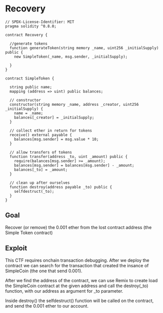 # Recovery

```
// SPDX-License-Identifier: MIT
pragma solidity ^0.8.0;

contract Recovery {

  //generate tokens
  function generateToken(string memory _name, uint256 _initialSupply) public {
    new SimpleToken(_name, msg.sender, _initialSupply);
  
  }
}

contract SimpleToken {

  string public name;
  mapping (address => uint) public balances;

  // constructor
  constructor(string memory _name, address _creator, uint256 _initialSupply) {
    name = _name;
    balances[_creator] = _initialSupply;
  }

  // collect ether in return for tokens
  receive() external payable {
    balances[msg.sender] = msg.value * 10;
  }

  // allow transfers of tokens
  function transfer(address _to, uint _amount) public { 
    require(balances[msg.sender] >= _amount);
    balances[msg.sender] = balances[msg.sender] - _amount;
    balances[_to] = _amount;
  }

  // clean up after ourselves
  function destroy(address payable _to) public {
    selfdestruct(_to);
  }
}
```

## Goal

Recover (or remove) the 0.001 ether from the lost contract address (the Simple Token contract)

## Exploit

This CTF requires onchain transaction debugging.
After we deploy the contract we can search for the transaction that created the insance of SimpleCoin (the one that send 0.001).

After we find the address of the contract, we can use Remix to create load the SimpleCoin contract at the given address and call the destroy(_to) function, with our address as argument for _to parameter.

Inside destroy() the selfdestruct() function will be called on the contract, and send the 0.001 ether to our account.